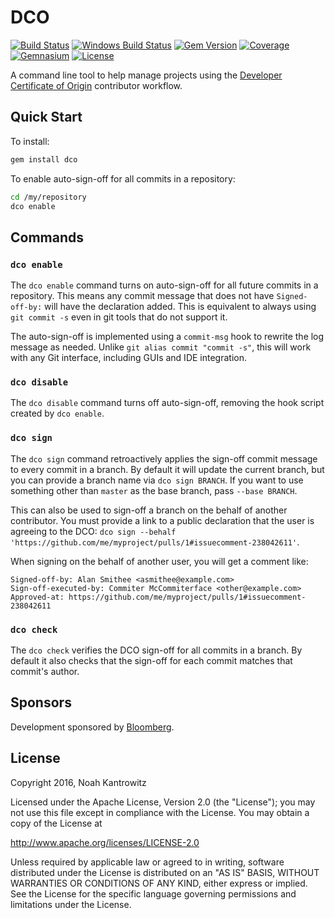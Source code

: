 # DCO

[![Build Status](https://img.shields.io/travis/coderanger/dco.svg)](https://travis-ci.org/coderanger/dco)
[![Windows Build Status](https://img.shields.io/appveyor/ci/coderanger/dco.svg?label=windows)](https://ci.appveyor.com/project/coderanger/dco)
[![Gem Version](https://img.shields.io/gem/v/dco.svg)](https://rubygems.org/gems/dco)
[![Coverage](https://img.shields.io/codecov/c/github/coderanger/dco.svg)](https://codecov.io/github/coderanger/dco)
[![Gemnasium](https://img.shields.io/gemnasium/coderanger/dco.svg)](https://gemnasium.com/coderanger/dco)
[![License](https://img.shields.io/badge/license-Apache_2-blue.svg)](https://www.apache.org/licenses/LICENSE-2.0)

A command line tool to help manage projects using the [Developer Certificate of Origin](http://developercertificate.org/)
contributor workflow.

## Quick Start

To install:

```bash
gem install dco
```

To enable auto-sign-off for all commits in a repository:

```bash
cd /my/repository
dco enable
```

## Commands

### `dco enable`

The `dco enable` command turns on auto-sign-off for all future commits in a
repository. This means any commit message that does not have `Signed-off-by:`
will have the declaration added. This is equivalent to always using `git commit -s`
even in git tools that do not support it.

The auto-sign-off is implemented using a `commit-msg` hook to rewrite the log
message as needed. Unlike `git alias commit "commit -s"`, this will work with
any Git interface, including GUIs and IDE integration.

### `dco disable`

The `dco disable` command turns off auto-sign-off, removing the hook script
created by `dco enable`.

### `dco sign`

The `dco sign` command retroactively applies the sign-off commit message to
every commit in a branch. By default it will update the current branch, but you
can provide a branch name via `dco sign BRANCH`. If you want to use something other
than `master` as the base branch, pass `--base BRANCH`.

This can also be used to sign-off a branch on the behalf of another contributor.
You must provide a link to a public declaration that the user is agreeing to the
DCO: `dco sign --behalf 'https://github.com/me/myproject/pulls/1#issuecomment-238042611'`.

When signing on the behalf of another user, you will get a comment like:

```
Signed-off-by: Alan Smithee <asmithee@example.com>
Sign-off-executed-by: Commiter McCommiterface <other@example.com>
Approved-at: https://github.com/me/myproject/pulls/1#issuecomment-238042611
```

### `dco check`

The `dco check` verifies the DCO sign-off for all commits in a branch. By default
it also checks that the sign-off for each commit matches that commit's author.

## Sponsors

Development sponsored by [Bloomberg](http://www.bloomberg.com/company/technology/).

## License

Copyright 2016, Noah Kantrowitz

Licensed under the Apache License, Version 2.0 (the "License");
you may not use this file except in compliance with the License.
You may obtain a copy of the License at

http://www.apache.org/licenses/LICENSE-2.0

Unless required by applicable law or agreed to in writing, software
distributed under the License is distributed on an "AS IS" BASIS,
WITHOUT WARRANTIES OR CONDITIONS OF ANY KIND, either express or implied.
See the License for the specific language governing permissions and
limitations under the License.
